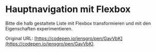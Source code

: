 # Hauptnavigation mit Flexbox

Bitte die halb gestaltete Liste mit Flexbox transformieren und mit den Eigenschaften experimentieren.

Original URL: [https://codepen.io/jensgro/pen/GavVbK](https://codepen.io/jensgro/pen/GavVbK).
